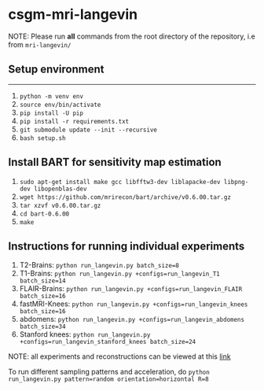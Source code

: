 # csgm-mri-langevin

NOTE: Please run **all** commands from the root directory of the repository, i.e from ```mri-langevin/```

## Setup environment
---
1. ```python -m venv env```
1. ```source env/bin/activate```
1. ```pip install -U pip```
1. ```pip install -r requirements.txt```
1. ```git submodule update --init --recursive```
1. ```bash setup.sh```

## Install BART for sensitivity map estimation
1. ```sudo apt-get install make gcc libfftw3-dev liblapacke-dev libpng-dev libopenblas-dev```
1. ```wget https://github.com/mrirecon/bart/archive/v0.6.00.tar.gz```
1. ```tar xzvf v0.6.00.tar.gz```
1. ```cd bart-0.6.00```
1. ```make```

## Instructions for running individual experiments
1. T2-Brains:
```python run_langevin.py batch_size=8```
1. T1-Brains:
```python run_langevin.py +configs=run_langevin_T1 batch_size=14```
1. FLAIR-Brains:
```python run_langevin.py +configs=run_langevin_FLAIR batch_size=16```
1. fastMRI-Knees:
```python run_langevin.py +configs=run_langevin_knees batch_size=16```
1. abdomens:
```python run_langevin.py +configs=run_langevin_abdomens batch_size=34```
1. Stanford knees:
```python run_langevin.py +configs=run_langevin_stanford_knees batch_size=24```

NOTE: all experiments and reconstructions can be viewed at this [link](https://www.comet.ml/anonymous-bobo-neurips21#projects)

To run different sampling patterns and acceleration, do
```python run_langevin.py pattern=random orientation=horizontal R=8```
